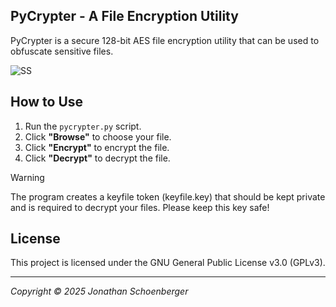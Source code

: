 ## PyCrypter - A File Encryption Utility ##
PyCrypter is a secure 128-bit AES file encryption utility that can be used to obfuscate sensitive files.

![SS](https://github.com/thewalkinggeek/PyCrypter/assets/22104490/077547dd-ae44-4c6f-9917-99e21da31ac8)


## How to Use

1.  Run the `pycrypter.py` script.
2.  Click **"Browse"** to choose your file.
3.  Click **"Encrypt"** to encrypt the file.
4.  Click **"Decrypt"** to decrypt the file.

> [!WARNING]  
> The program creates a keyfile token (keyfile.key) that should be kept private and is required to decrypt your files.  Please keep this key safe!

## License

This project is licensed under the GNU General Public License v3.0 (GPLv3).

---


*Copyright © 2025 Jonathan Schoenberger*




